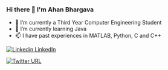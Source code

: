 ### Hi there 👋 I'm Ahan Bhargava

- 🔭 I’m currently a Third Year Computer Engineering Student 
- 🌱 I’m currently learning Java
- 📫 I have past experiences in MATLAB, Python, C and C++

[![Linkedin](https://i.stack.imgur.com/gVE0j.png) LinkedIn](https://www.linkedin.com/in/ahan-bhargava)

[![Twitter URL](https://img.shields.io/twitter/url/https/twitter.com/AhanBhargava.svg?style=social&label=Follow%20%40AhanBhargava)](https://twitter.com/AhanBhargava)
